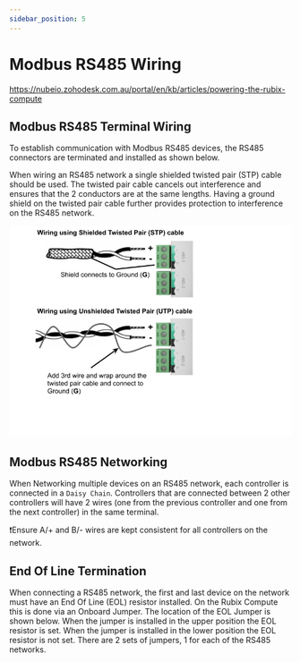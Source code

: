 ```yaml
---
sidebar_position: 5
---
```



# Modbus RS485 Wiring


https://nubeio.zohodesk.com.au/portal/en/kb/articles/powering-the-rubix-compute

## Modbus RS485 Terminal Wiring
To establish communication with Modbus RS485 devices, the RS485 connectors are terminated and installed as shown below.


When wiring an RS485 network a single shielded twisted pair (STP) cable should be used.  The twisted pair cable cancels out interference and ensures that the 2 conductors are at the same lengths. Having a ground shield on the twisted pair cable further provides protection to interference on the RS485 network.

![rs485.png](img/rs485.png)

## Modbus RS485 Networking
When Networking multiple devices on an RS485 network, each controller is connected in a `Daisy Chain`.   Controllers that are connected between 2 other controllers will have 2 wires (one from the previous controller and one from the next controller) in the same terminal.  

:exclamation:Ensure A/+ and B/- wires are kept consistent for all controllers on the network.  



## End Of Line Termination
When connecting a RS485 network, the first and last device on the network must have an End Of Line (EOL) resistor installed.  On the Rubix Compute this is done via an Onboard Jumper.  The location of the EOL Jumper is shown below.  When the jumper is installed in the upper position the EOL resistor is set.  When the jumper is installed in the lower position the EOL resistor is not set.  There are 2 sets of jumpers, 1 for each of the RS485 networks. 